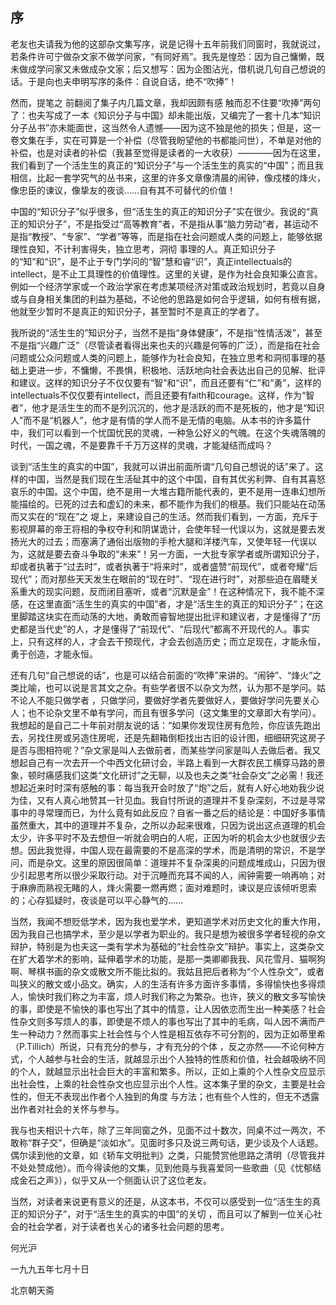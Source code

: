 ## 序

老友也夫请我为他的这部杂文集写序，说是记得十五年前我们同窗时，我就说过，若条件许可宁做杂文家不做学问家，“有同好焉”。我先是惶恐：因为自己慵懒，既未做成学问家又未做成杂文家；后又想写：因为企图沾光，借机说几句自己想说的话。于是向也夫申明写序的条件：自说自话，绝不“吹捧”！

然而，提笔之 前翻阅了集子内几篇文章，我却因颇有感 触而忍不住要“吹捧”两句了：也夫写成了一本《知识分子与中国》却未能出版，又编完了一套十几本“知识分子丛书”亦未能面世，这当然令人遗憾——因为这不独是他的损失；但是，这一卷文集在手，实在可算是一个补偿（尽管我盼望他的书都能问世），不单是对他的补偿，也是对读者的补偿（我甚至觉得是读者的一大收获）————因为在这里，我们看到了一个活生生的真正的“知识分子”与一个活生生的真实的“中国”；而且我相信，比起一套学究气的丛书来，这里的许多文章像清晨的闹钟，像戍楼的烽火，像忠臣的谏议，像挚友的夜谈……自有其不可替代的价值！

中国的“知识分子”似乎很多，但“活生生的真正的知识分子”实在很少。我说的“真正的知识分子”，不是指受过“高等教育”者，不是指从事“脑力劳动”者，甚运动不是指“教授”、“专家”、“学者”等等，而是指在社会问题或人类的问题上，能够依据理性良知，不计利害得失，独立思考，洞彻 事理的人。真正知识分子的“知”和“识”，是不止于专门学问的“智”慧和睿“识”，真正intellectuals的intellect，是不止工具理性的价值理性。这里的关键，是作为社会良知秉公直言。例如一个经济学家或一个政治学家在考虑某项经济对策或政治规划时，若竟以自身或与自身相关集团的利益为基础，不论他的思路是如何合乎逻辑，如何有根有据，他就至少暂时不是真正的知识分子，甚至暂时不是真正的学者了。

我所说的“活生生的”知识分子，当然不是指“身体健康”，不是指“性情活泼”，甚至不是指“兴趣广泛”（尽管读者看得出来也夫的兴趣是何等的广泛），而是指在社会问题或公众问题或人类的问题上，能够作为社会良知，在独立思考和洞彻事理的基础上更进一步，不慵懒，不畏惧，积极地、活跃地向社会表达出自己的见解、批评和建议。这样的知识分子不仅仅要有“智”和“识”，而且还要有“仁”和“勇”，这样的intellectuals不仅仅要有intellect，而且还要有faith和courage。这样，作为“智者”，他才是活生生的而不是列沉沉的，他才是活跃的而不是死板的，他才是“知识人”而不是“机器人”，他才是有情的学人而不是无情的电脑。从本书的许多篇什中，我们可以看到一个忧国忧民的灵魂，一种急公好义的气魄。在这个失魂落魄的时代，一国之魂，不是要靠千千万万这样的灵魂，才能凝结而成吗？

谈到“活生生的真实的中国”，我就可以讲出前面所谓“几句自己想说的话”来了。这样的中国，当然是我们现在生活砋其中的这个中国，自有其优劣利弊、自有其喜怒哀乐的中国。这个中国，绝不是用一大堆古籍所能代表的，更不是用一连串幻想所能描绘的。已死的过去和虚幻的未来，都不能作为我们的根基。我们只能站在动荡而又实在的“现在”之 堤上，来建设自己的生活。然而我们看到，一方面，充斥于影视屏幕的帝王将相的争权夺利和阴谋诡计，会使年轻一代误以为，这就是要去发扬光大的过去；而塞满了通俗出版物的手枪大腿和洋楼汽车，又使年轻一代误以为，这就是要去奋斗争取的“未来”！另一方面，一大批专家学者或所谓知识分子，却或者执著于“过去时”，或者执著于“将来时”，或者盛赞“前现代”，或者夸耀“后现代”；而对那些天天发生在眼前的“现在时”、“现在进行时”，对那些迫在眉睫关系重大的现实问题，反而闭目塞听，或者“沉默是金”！在这种情况下，我不能不深感，在这里直面“活生生的真实的中国”者，才是“活生生的真正的知识分子”；在这里脚踏这块实在而动荡的大地，勇敢而睿智地提出批评和建议者，才是懂得了“历史都是当代史”的人，才是懂得了“前现代”、“后现代”都离不开现代的人。事实上，只有这样的人，才会去干预现代，才会去创造历史；而立足现在，才能永恒，勇于创造，才能永恒。

还有几句“自己想说的话”，也是可以结合前面的“吹捧”来讲的。“闹钟”、“烽火”之类比喻，也可以说是言其文之杂。有些学者很不以杂文为然，认为那不是学问。姑不论人不能只做学者 ，只做学问，要做好学者先要做好人，要做好学问先要关心人；也不论杂文里不单有学问，而且有很多学问（这文集里的文章即大有学问）。我想起的是自己二十年前对朋友说的话：“如果你发现住房有危险，你应该先跑出去，另找住房或另造住房呢，还是先翻箱倒柜找出古旧的设计图，细细研究这房子是否与图相符呢？”杂文家是叫人去做前者，而某些学问家是叫人去做后者。我又想起自己有一次去开一个中西文化研讨会，半路上看到一大群农民工横穿马路的景象，顿时痛感我们这类“文化研讨”之无聊，以及也夫之类“社会杂文”之必需！我还想起近来时时深有感触的事：每当我开会时放了“炮”之后，就有人好心地劝我少说为佳，又有人真心地赞其一针见血。我自忖所说的道理并不复杂深刻，不过是寻常事中的寻常理而已，为什么竟有如此反应？自省一番之后的结论是：中国好多事情虽然重大，其中的道理并不复杂，之所以办起来很难，只因为说出这点道理的机会太少，许多平时不及去想但一听就会明白的人呢，正因为听的机会太少也就很少去想。因此我觉得，中国人现在最需要的不是高深的学术，而是清明的常识，不是学问，而是杂文。这里的原因很简单：道理并不复杂深奥的问题成堆成山，只因为很少引起思考所以很少采取行动。对于沉睡而充耳不闻的人，闹钟需要一响再响；对于麻痹而熟视无睹的人，烽火需要一燃再燃；面对难题时，谏议是应该倾听思索的；心存狐疑时，夜谈是可以平心静气的……

当然，我闻不想贬低学术，因为我也爱学术，更知道学术对历史文化的重大作用，因为我自己也搞学术，至少是以学者为职业的。我只是想为被很多学者轻视的杂文辩护，特别是为也夫这一类有学术为基础的“社会性杂文”辩护。事实上，这类杂文在扩大着学术的影响，延伸着学术的功能，是那一类卿卿我我、风花雪月、猫啊狗啊、琴棋书画的杂文或散文所不能比拟的。我姑且把后者称为“个人性杂文”，或者叫狭义的散文或小品文。确实，人的生活有许多方面许多事情，多得愉快也多得烦人，愉快时我们称之为丰富，烦人时我们称之为繁杂。也许，狭义的散文多写愉快的事，即使是不愉快的事也写出了其中的情意，让人因依恋而生出一种美感？社会性杂文则多写烦人的事，即使是不烦人的事也写出了其中的毛病，叫人因不满而产生一种动力？然而事实上社会性与个人性是相互依存不可分割的，因为正如蒂里希（P.Tillich）所说，只有充分的参与，才有充分的个体 ，反之亦然——不论何种方式，个人越参与社会的生活，就越显示出个人独特的性质和价值，社会越吸纳不同的个人，就越显示出社会巨大的丰富和繁多。所以，正如上乘的个人性杂文应显示出社会性，上乘的社会性杂文也应显示出个人性。这本集子里的杂文，主要是社会性的，但无不表现出作者个人独到的角度 与方法；也有些个人性的，但无不透露出作者对社会的关怀与参与。

我与也夫相识十六年，除了三年同窗之外，见面不过十数次，同桌不过一两次，不敢称“群子交”，但确是“淡如水”。见面时多只及说三两句话，更少谈及个人话题。偶尔读到他的文章，如《轿车文明批判》之类，只能赞赏他思路之清明（尽管我并不处处赞成他）。而今得读他的文集，见到他竟与我喜爱同一些歌曲（见《忧郁结成金石之声》），似乎又从一个侧面认识了这位老友。

当然，对读者来说更有意义的还是，从这本书，不仅可以感受到一位“活生生的真正的知识分子”，对于“活生生的真实的中国”的关切 ，而且可以了解到一位关心社会的社会学者，对于读者也关心的诸多社会问题的思考。 



何光沪

一九九五年七月十日

北京朝天斋